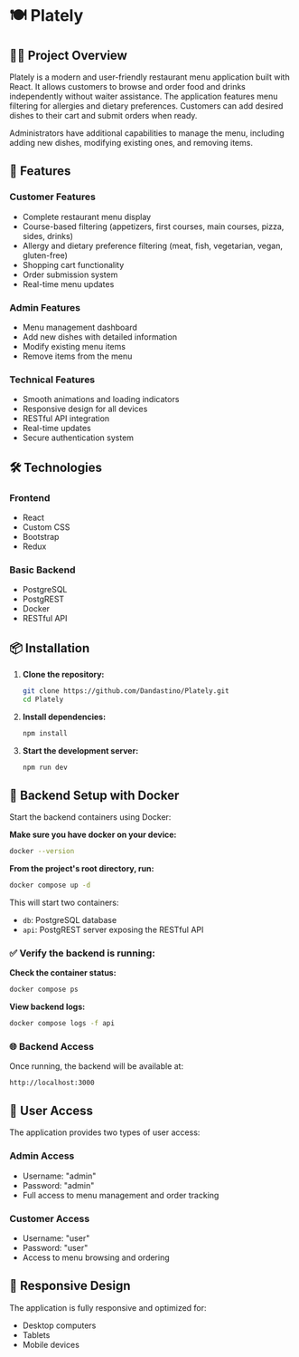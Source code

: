 # 🍽️ Plately

## 👨‍💻 Project Overview

Plately is a modern and user-friendly restaurant menu application built with React. It allows customers to browse and order food and drinks independently without waiter assistance. The application features menu filtering for allergies and dietary preferences. Customers can add desired dishes to their cart and submit orders when ready.

Administrators have additional capabilities to manage the menu, including adding new dishes, modifying existing ones, and removing items.

## 🚀 Features

### Customer Features
- Complete restaurant menu display
- Course-based filtering (appetizers, first courses, main courses, pizza, sides, drinks)
- Allergy and dietary preference filtering (meat, fish, vegetarian, vegan, gluten-free)
- Shopping cart functionality
- Order submission system
- Real-time menu updates

### Admin Features
- Menu management dashboard
- Add new dishes with detailed information
- Modify existing menu items
- Remove items from the menu

### Technical Features
- Smooth animations and loading indicators
- Responsive design for all devices
- RESTful API integration
- Real-time updates
- Secure authentication system

## 🛠️ Technologies

### Frontend
- React 
- Custom CSS
- Bootstrap
- Redux

### Basic Backend
- PostgreSQL
- PostgREST
- Docker
- RESTful API

## 📦 Installation

1. **Clone the repository:**
   ```bash
   git clone https://github.com/Dandastino/Plately.git
   cd Plately
   ```

2. **Install dependencies:**
   ```bash
   npm install
   ```

3. **Start the development server:**
   ```bash
   npm run dev
   ```

## 🐳 Backend Setup with Docker

Start the backend containers using Docker:

**Make sure you have docker on your device:**
```bash
docker --version
```

**From the project's root directory, run:**
```bash
docker compose up -d
```

This will start two containers:
- `db`: PostgreSQL database
- `api`: PostgREST server exposing the RESTful API


### ✅ Verify the backend is running:

**Check the container status:**
```bash
docker compose ps
```

**View backend logs:**
```bash
docker compose logs -f api
```

### 🌐 Backend Access

Once running, the backend will be available at:
```
http://localhost:3000
```

## 👥 User Access

The application provides two types of user access:

### Admin Access
- Username: "admin"
- Password: "admin"
- Full access to menu management and order tracking

### Customer Access
- Username: "user"
- Password: "user"
- Access to menu browsing and ordering


## 📱 Responsive Design

The application is fully responsive and optimized for:
- Desktop computers
- Tablets
- Mobile devices
